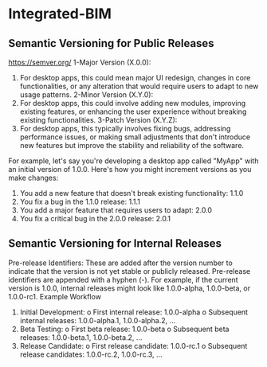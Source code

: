 # Integrated-BIM

## Semantic Versioning for Public Releases
https://semver.org/
1-Major Version (X.0.0):
1.	For desktop apps, this could mean major UI redesign, changes in core functionalities, or any alteration that would require users to adapt to new usage patterns.
2-Minor Version (X.Y.0):
1.	For desktop apps, this could involve adding new modules, improving existing features, or enhancing the user experience without breaking existing functionalities.
3-Patch Version (X.Y.Z):
1.	For desktop apps, this typically involves fixing bugs, addressing performance issues, or making small adjustments that don't introduce new features but improve the stability and reliability of the software.

For example, let's say you're developing a desktop app called "MyApp" with an initial version of 1.0.0. Here's how you might increment versions as you make changes:
1.	You add a new feature that doesn't break existing functionality: 1.1.0
2.	You fix a bug in the 1.1.0 release: 1.1.1
3.	You add a major feature that requires users to adapt: 2.0.0
4.	You fix a critical bug in the 2.0.0 release: 2.0.1







## Semantic Versioning for Internal Releases

Pre-release Identifiers: These are added after the version number to indicate that the version is not yet stable or publicly released. Pre-release identifiers are appended with a hyphen (-). For example, if the current version is 1.0.0, internal releases might look like 1.0.0-alpha, 1.0.0-beta, or 1.0.0-rc1.
Example Workflow
1.	Initial Development:
o	First internal release: 1.0.0-alpha
o	Subsequent internal releases: 1.0.0-alpha.1, 1.0.0-alpha.2, ...
2.	Beta Testing:
o	First beta release: 1.0.0-beta
o	Subsequent beta releases: 1.0.0-beta.1, 1.0.0-beta.2, ...
3.	Release Candidate:
o	First release candidate: 1.0.0-rc.1
o	Subsequent release candidates: 1.0.0-rc.2, 1.0.0-rc.3, ...

